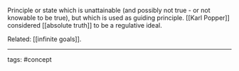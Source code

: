 Principle or state which is unattainable (and possibly not true - or not knowable to be true), but which is used as guiding principle.
[[Karl Popper]] considered [[absolute truth]] to be a regulative ideal.

Related: [[infinite goals]].
_____________
tags: #concept 